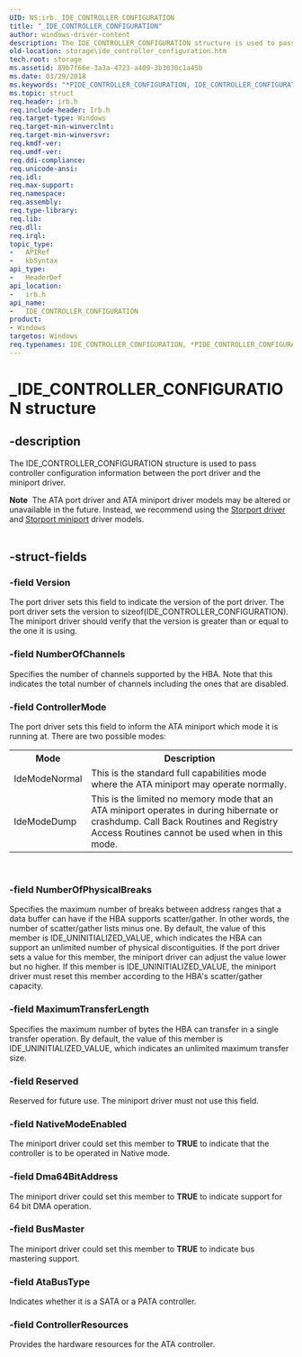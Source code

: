 ```yaml
---
UID: NS:irb._IDE_CONTROLLER_CONFIGURATION
title: "_IDE_CONTROLLER_CONFIGURATION"
author: windows-driver-content
description: The IDE_CONTROLLER_CONFIGURATION structure is used to pass controller configuration information between the port driver and the miniport driver.Note  The ATA port driver and ATA miniport driver models may be altered or unavailable in the future.
old-location: storage\ide_controller_configuration.htm
tech.root: storage
ms.assetid: 89b7f66e-3a3a-4723-a409-3b3030c1a45b
ms.date: 03/29/2018
ms.keywords: "*PIDE_CONTROLLER_CONFIGURATION, IDE_CONTROLLER_CONFIGURATION, IDE_CONTROLLER_CONFIGURATION structure [Storage Devices], PIDE_CONTROLLER_CONFIGURATION, PIDE_CONTROLLER_CONFIGURATION structure pointer [Storage Devices], _IDE_CONTROLLER_CONFIGURATION, irb/IDE_CONTROLLER_CONFIGURATION, irb/PIDE_CONTROLLER_CONFIGURATION, storage.ide_controller_configuration, structs-ATA_c72d9d21-e06b-43e0-8854-8b682e2e0778.xml"
ms.topic: struct
req.header: irb.h
req.include-header: Irb.h
req.target-type: Windows
req.target-min-winverclnt: 
req.target-min-winversvr: 
req.kmdf-ver: 
req.umdf-ver: 
req.ddi-compliance: 
req.unicode-ansi: 
req.idl: 
req.max-support: 
req.namespace: 
req.assembly: 
req.type-library: 
req.lib: 
req.dll: 
req.irql: 
topic_type:
-	APIRef
-	kbSyntax
api_type:
-	HeaderDef
api_location:
-	irb.h
api_name:
-	IDE_CONTROLLER_CONFIGURATION
product:
- Windows
targetos: Windows
req.typenames: IDE_CONTROLLER_CONFIGURATION, *PIDE_CONTROLLER_CONFIGURATION
---
```


# _IDE_CONTROLLER_CONFIGURATION structure


## -description


The IDE_CONTROLLER_CONFIGURATION structure is used to pass controller configuration information between the port driver and the miniport driver.
<div class="alert"><b>Note</b>  The ATA port driver and ATA miniport driver models may be altered or unavailable in the future. Instead, we recommend using the <a href="https://msdn.microsoft.com/windows/hardware/drivers/storage/storport-driver">Storport driver</a> and <a href="https://msdn.microsoft.com/windows/hardware/drivers/storage/storport-miniport-drivers">Storport miniport</a> driver models.</div><div> </div>

## -struct-fields




### -field Version

The port driver sets this field to indicate the version of the port driver. The port driver sets the version to sizeof(IDE_CONTROLLER_CONFIGURATION). The miniport driver should verify that the version is greater than or equal to the one it is using.


### -field NumberOfChannels

Specifies the number of channels supported by the HBA. Note that this indicates the total number of channels including the ones that are disabled.


### -field ControllerMode

The port driver sets this field to inform the ATA miniport which mode it is running at. There are two possible modes:
  

<table>
<tr>
<th>Mode</th>
<th>Description</th>
</tr>
<tr>
<td>
IdeModeNormal 

</td>
<td>
This is the standard full capabilities mode where the ATA miniport may operate normally.

</td>
</tr>
<tr>
<td>
IdeModeDump

</td>
<td>
This is the limited no memory mode that an ATA miniport operates in during hibernate or crashdump. Call Back Routines and Registry Access Routines cannot be used when in this mode.

</td>
</tr>
</table>
 


### -field NumberOfPhysicalBreaks

Specifies the maximum number of breaks between address ranges that a data buffer can have if the HBA supports scatter/gather. In other words, the number of scatter/gather lists minus one. By default, the value of this member is IDE_UNINITIALIZED_VALUE, which indicates the HBA can support an unlimited number of physical discontiguities. If the port driver sets a value for this member, the miniport driver can adjust the value lower but no higher. If this member is IDE_UNINITIALIZED_VALUE, the miniport driver must reset this member according to the HBA's scatter/gather capacity.


### -field MaximumTransferLength

Specifies the maximum number of bytes the HBA can transfer in a single transfer operation. By default, the value of this member is IDE_UNINITIALIZED_VALUE, which indicates an unlimited maximum transfer size.


### -field Reserved

Reserved for future use. The miniport driver must not use this field.


### -field NativeModeEnabled

The miniport driver could set this member to <b>TRUE</b> to indicate that the controller is to be operated in Native mode.


### -field Dma64BitAddress

The miniport driver could set this member to <b>TRUE</b> to indicate support for 64 bit DMA operation.


### -field BusMaster

The miniport driver could set this member to <b>TRUE</b> to indicate bus mastering support.


### -field AtaBusType

Indicates whether it is a SATA or a PATA controller.


### -field ControllerResources

Provides the hardware resources for the ATA controller.

